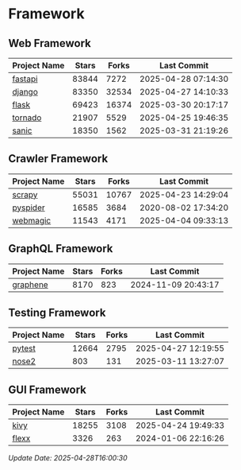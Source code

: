 # Framework

## Web Framework
| Project Name | Stars | Forks | Last Commit |
| ------------ | ----- | ----- | ----------- |
| [fastapi](https://github.com/fastapi/fastapi) | 83844 | 7272 | 2025-04-28 07:14:30 |
| [django](https://github.com/django/django) | 83350 | 32534 | 2025-04-27 14:10:33 |
| [flask](https://github.com/pallets/flask) | 69423 | 16374 | 2025-03-30 20:17:17 |
| [tornado](https://github.com/tornadoweb/tornado) | 21907 | 5529 | 2025-04-25 19:46:35 |
| [sanic](https://github.com/sanic-org/sanic) | 18350 | 1562 | 2025-03-31 21:19:26 |

## Crawler Framework
| Project Name | Stars | Forks | Last Commit |
| ------------ | ----- | ----- | ----------- |
| [scrapy](https://github.com/scrapy/scrapy) | 55031 | 10767 | 2025-04-23 14:29:04 |
| [pyspider](https://github.com/binux/pyspider) | 16585 | 3684 | 2020-08-02 17:34:20 |
| [webmagic](https://github.com/code4craft/webmagic) | 11543 | 4171 | 2025-04-04 09:33:13 |

## GraphQL Framework
| Project Name | Stars | Forks | Last Commit |
| ------------ | ----- | ----- | ----------- |
| [graphene](https://github.com/graphql-python/graphene) | 8170 | 823 | 2024-11-09 20:43:17 |

## Testing Framework
| Project Name | Stars | Forks | Last Commit |
| ------------ | ----- | ----- | ----------- |
| [pytest](https://github.com/pytest-dev/pytest) | 12664 | 2795 | 2025-04-27 12:19:55 |
| [nose2](https://github.com/nose-devs/nose2) | 803 | 131 | 2025-03-11 13:27:07 |

## GUI Framework
| Project Name | Stars | Forks | Last Commit |
| ------------ | ----- | ----- | ----------- |
| [kivy](https://github.com/kivy/kivy) | 18255 | 3108 | 2025-04-24 19:49:33 |
| [flexx](https://github.com/flexxui/flexx) | 3326 | 263 | 2024-01-06 22:16:26 |

*Update Date: 2025-04-28T16:00:30*